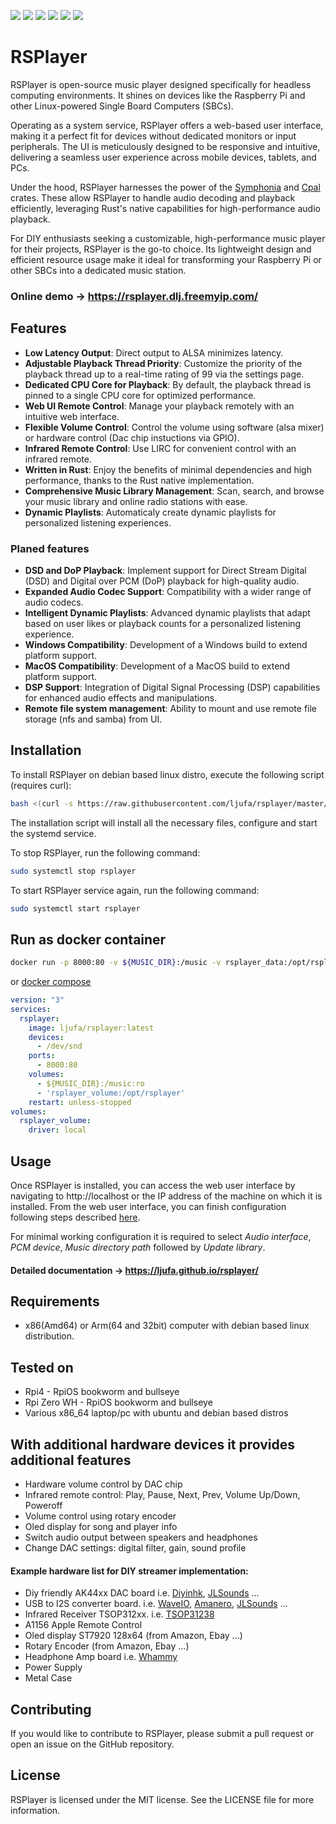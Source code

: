 ![](https://github.com/ljufa/rsplayer/actions/workflows/ci.yml/badge.svg)
![](https://github.com/ljufa/rsplayer/actions/workflows/cd.yml/badge.svg)
![](https://github.com/ljufa/rsplayer/actions/workflows/docker.yml/badge.svg)
![](https://img.shields.io/github/v/release/ljufa/rsplayer)
![](https://img.shields.io/github/license/ljufa/rsplayer?style=flat-square)
![](https://img.shields.io/badge/PRs-Welcome-brightgreen.svg?style=flat-square)
# RSPlayer
RSPlayer is open-source music player designed specifically for headless computing environments. It shines on devices like the Raspberry Pi and other Linux-powered Single Board Computers (SBCs).

Operating as a system service, RSPlayer offers a web-based user interface, making it a perfect fit for devices without dedicated monitors or input peripherals. The UI is meticulously designed to be responsive and intuitive, delivering a seamless user experience across mobile devices, tablets, and PCs.

Under the hood, RSPlayer harnesses the power of the [Symphonia](https://github.com/pdeljanov/Symphonia) and [Cpal](https://github.com/rustaudio/cpal) crates. These allow RSPlayer to handle audio decoding and playback efficiently, leveraging Rust's native capabilities for high-performance audio playback.

For DIY enthusiasts seeking a customizable, high-performance music player for their projects, RSPlayer is the go-to choice. Its lightweight design and efficient resource usage make it ideal for transforming your Raspberry Pi or other SBCs into a dedicated music station.

### Online demo -> https://rsplayer.dlj.freemyip.com/

## Features
- **Low Latency Output**: Direct output to ALSA minimizes latency.
- **Adjustable Playback Thread Priority**: Customize the priority of the playback thread up to a real-time rating of 99 via the settings page.
- **Dedicated CPU Core for Playback**: By default, the playback thread is pinned to a single CPU core for optimized performance.
- **Web UI Remote Control**: Manage your playback remotely with an intuitive web interface.
- **Flexible Volume Control**: Control the volume using software (alsa mixer) or hardware control (Dac chip instuctions via GPIO).
- **Infrared Remote Control**: Use LIRC for convenient control with an infrared remote.
- **Written in Rust**: Enjoy the benefits of minimal dependencies and high performance, thanks to the Rust native implementation.
- **Comprehensive Music Library Management**: Scan, search, and browse your music library and online radio stations with ease.
- **Dynamic Playlists**: Automaticaly create dynamic playlists for personalized listening experiences.

### Planed features

- **DSD and DoP Playback**: Implement support for Direct Stream Digital (DSD) and Digital over PCM (DoP) playback for high-quality audio.
- **Expanded Audio Codec Support**: Compatibility with a wider range of audio codecs.
- **Intelligent Dynamic Playlists**: Advanced dynamic playlists that adapt based on user likes or playback counts for a personalized listening experience.
- **Windows Compatibility**: Development of a Windows build to extend platform support.
- **MacOS Compatibility**: Development of a MacOS build to extend platform support.
- **DSP Support**: Integration of Digital Signal Processing (DSP) capabilities for enhanced audio effects and manipulations.
- **Remote file system management**: Ability to mount and use remote file storage (nfs and samba) from UI. 
## Installation 
To install RSPlayer on debian based linux distro, execute the following script (requires curl):
```bash
bash <(curl -s https://raw.githubusercontent.com/ljufa/rsplayer/master/install.sh)
```
The installation script will install all the necessary files, configure and start the systemd service.

To stop RSPlayer, run the following command:
```bash
sudo systemctl stop rsplayer
```
To start RSPlayer service again, run the following command:
```bash
sudo systemctl start rsplayer
```
## Run as docker container
```bash
docker run -p 8000:80 -v ${MUSIC_DIR}:/music -v rsplayer_data:/opt/rsplayer --device /dev/snd -it --rm ljufa/rsplayer:latest
```
or [docker compose](docker-compose.yaml)
```yaml
version: "3"
services:
  rsplayer:
    image: ljufa/rsplayer:latest
    devices:
      - /dev/snd
    ports:
      - 8000:80
    volumes:
      - ${MUSIC_DIR}:/music:ro
      - 'rsplayer_volume:/opt/rsplayer'
    restart: unless-stopped
volumes:
  rsplayer_volume:
    driver: local

```

## Usage
Once RSPlayer is installed, you can access the web user interface by navigating to http://localhost or the IP address of the machine on which it is installed. From the web user interface, you can finish configuration following steps described [here](https://ljufa.github.io/rsplayer/#/?id=basic-configuration).

For minimal working configuration it is required to select *Audio interface*, *PCM device*, *Music directory path* followed by *Update library*.
#### Detailed documentation -> https://ljufa.github.io/rsplayer/

 ## Requirements
* x86(Amd64) or Arm(64 and 32bit) computer with debian based linux distribution.

## Tested on
* Rpi4 - RpiOS bookworm and bullseye
* Rpi Zero WH - RpiOS bookworm and bullseye
* Various x86_64 laptop/pc with ubuntu and debian based distros

## With additional hardware devices it provides additional features
* Hardware volume control by DAC chip
* Infrared remote control: Play, Pause, Next, Prev, Volume Up/Down, Poweroff
* Volume control using rotary encoder
* Oled display for song and player info
* Switch audio output between speakers and headphones
* Change DAC settings: digital filter, gain, sound profile

#### Example hardware list for DIY streamer implementation:
* Diy friendly AK44xx DAC board i.e. [Diyinhk](https://www.diyinhk.com/shop/audio-kits/), [JLSounds](http://jlsounds.com/products.html) ...
* USB to I2S converter board. i.e. [WaveIO](https://luckit.biz/), [Amanero](https://amanero.com/), [JLSounds](http://jlsounds.com/products.html) ...
* Infrared Receiver TSOP312xx. i.e. [TSOP31238](https://eu.mouser.com/ProductDetail/Vishay-Semiconductors/TSOP31238?qs=5rGgbCH0pB1jaK4I0GvRsw%3D%3D)
* A1156 Apple Remote Control
* Oled display ST7920 128x64 (from Amazon, Ebay ...)
* Rotary Encoder (from Amazon, Ebay ...)
* Headphone Amp board i.e. [Whammy](https://diyaudiostore.com/products/whammy-completion-kit?_pos=3&_sid=bf6542f23&_ss=r)
* Power Supply
* Metal Case

## Contributing
If you would like to contribute to RSPlayer, please submit a pull request or open an issue on the GitHub repository.

## License
RSPlayer is licensed under the MIT license. See the LICENSE file for more information.
